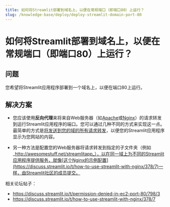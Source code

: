 ```yaml
---
title: 如何将Streamlit部署到域名上，以便在常规端口（即端口80）上运行？
slug: /knowledge-base/deploy/deploy-streamlit-domain-port-80
---
```


# 如何将Streamlit部署到域名上，以便在常规端口（即端口80）上运行？

## 问题

您希望将Streamlit应用程序部署到一个域名上，以便在端口80上运行。

## 解决方案

- 您应该使用**反向代理**来将来自Web服务器（如[Apache](https://httpd.apache.org/)或[Nginx](https://www.nginx.com/)）的请求转发到运行Streamlit应用程序的端口。您可以通过几种不同的方式来实现这一点。最简单的方式是[将发送到您的域的所有请求转发](https://discuss.streamlit.io/t/permission-denied-in-ec2-port-80/798/3)，以便您的Streamlit应用程序显示为您网站的内容。

- 另一种方法是配置您的Web服务器将请求转发到指定的子文件夹（例如_http://awesomestuff.net/streamlitapp_），以在同一域上为不同的Streamlit应用程序提供服务，就像[这个Nginx的示例配置](https://discuss.streamlit.io/t/how-to-use-streamlit-with-nginx/378/7)一样，由Streamlit社区的成员提交。

相关论坛帖子：

- https://discuss.streamlit.io/t/permission-denied-in-ec2-port-80/798/3
- https://discuss.streamlit.io/t/how-to-use-streamlit-with-nginx/378/7
